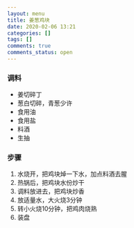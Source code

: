 ```yaml
---
layout: menu
title: 姜葱鸡块
date: 2020-02-06 13:21
categories: []
tags: []
comments: true
comments_status: open
---
```


### 调料
- 姜切碎丁
- 葱白切碎，青葱少许
- 食用油
- 食用盐
- 料酒
- 生抽

### 步骤
1. 水烧开，把鸡块焯一下水，加点料酒去腥
2. 热锅后，把鸡块水份炒干
3. 调料放进去，把鸡块炒香
4. 放适量水，大火烧3分钟
5. 转小火烧10分钟，把鸡肉烧熟
6. 装盘